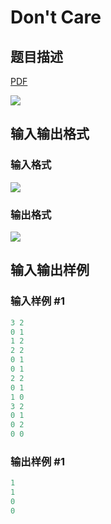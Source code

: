 # Don&#039;t Care

## 题目描述

[problemUrl]: https://uva.onlinejudge.org/index.php?option=com_onlinejudge&Itemid=8&category=823&page=show_problem&problem=4649

[PDF](https://uva.onlinejudge.org/external/127/p12784.pdf)

![](https://cdn.luogu.com.cn/upload/vjudge_pic/UVA12784/747f961df64cdef42859ea684168c0eb3f4e75c1.png)

## 输入输出格式

### 输入格式

![](https://cdn.luogu.com.cn/upload/vjudge_pic/UVA12784/9d5b18399eadf0faf116f548ce707236f913a5f9.png)

### 输出格式

![](https://cdn.luogu.com.cn/upload/vjudge_pic/UVA12784/74ba10d67f391c676f0db0ef402317caa762bb4b.png)

## 输入输出样例

### 输入样例 #1

```cpp
3 2
0 1
1 2
2 2
0 1
0 1
2 2
0 1
1 0
3 2
0 1
0 2
0 0
```


### 输出样例 #1

```cpp
1
1
0
0
```


